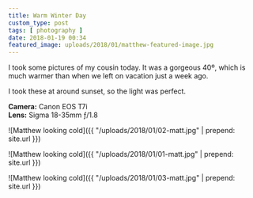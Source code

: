 ```yaml
---
title: Warm Winter Day
custom_type: post
tags: [ photography ]
date: 2018-01-19 00:34
featured_image: uploads/2018/01/matthew-featured-image.jpg
---
```


I took some pictures of my cousin today. It was a gorgeous 40º, which is much warmer than when we left on vacation just a week ago.

I took these at around sunset, so the light was perfect.

**Camera:** Canon EOS T7i  
**Lens:** Sigma 18-35mm ƒ/1.8

![Matthew looking cold]({{ "/uploads/2018/01/02-matt.jpg" | prepend: site.url }})

![Matthew looking cold]({{ "/uploads/2018/01/01-matt.jpg" | prepend: site.url }})

![Matthew looking cold]({{ "/uploads/2018/01/03-matt.jpg" | prepend: site.url }})

